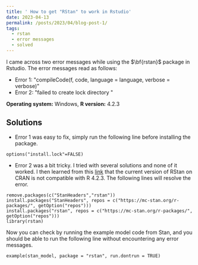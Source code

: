 ```yaml
---
title: ' How to get "RStan" to work in Rstudio'
date: 2023-04-13
permalink: /posts/2023/04/blog-post-1/
tags:
  - rstan 
  - error messages
  - solved
---
```

I came across two error messages while using the $\bf{rstan}$ package in Rstudio. The error messages read as follows:

* Error 1: "compileCode(f, code, language = language, verbose = verbose)"
* Error 2: "failed to create lock directory "

$\textbf{Operating system:}$ Windows, $\textbf{R version:}$ 4.2.3

## Solutions
* Error 1 was easy to fix, simply run the following line before installing the package.
```{r}
options("install.lock"=FALSE)
```

* Error 2 was a bit tricky. I tried with several solutions and none of it worked. I then learned from this [link](https://github.com/stan-dev/rstan/wiki/Configuring-C---Toolchain-for-Windows) that the current version of RStan on CRAN is not compatible with R 4.2.3. The following lines will resolve the error.

```{r}
remove.packages(c("StanHeaders","rstan"))
install.packages("StanHeaders", repos = c("https://mc-stan.org/r-packages/", getOption("repos")))
install.packages("rstan", repos = c("https://mc-stan.org/r-packages/", getOption("repos")))
library(rstan)
```

Now you can check by running the example model code from Stan, and you should be able to run the following line without encountering any error messages.

```{r}
example(stan_model, package = "rstan", run.dontrun = TRUE)
```

